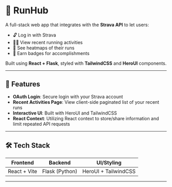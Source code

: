 # 🏃 RunHub

A full-stack web app that integrates with the **Strava API** to let users:

- 🔓 Log in with Strava
- 🏃‍♂️ View recent running activities
- 📍 See heatmaps of their runs
- 🏅 Earn badges for accomplishments

Built using **React + Flask**, styled with **TailwindCSS** and **HeroUI** components.

---

## 🚀 Features

- **OAuth Login**: Secure login with your Strava account
- **Recent Activities Page**: View client-side paginated list of your recent runs
- **Interactive UI**: Built with HeroUI and TailwindCSS
- **React Context**: Utilizing React context to store/share information and limit repeated API requests

---

## 🛠️ Tech Stack

| Frontend        | Backend         | UI/Styling     |
|----------------|----------------|----------------|
| React + Vite   | Flask (Python)  | HeroUI + TailwindCSS     |

---


